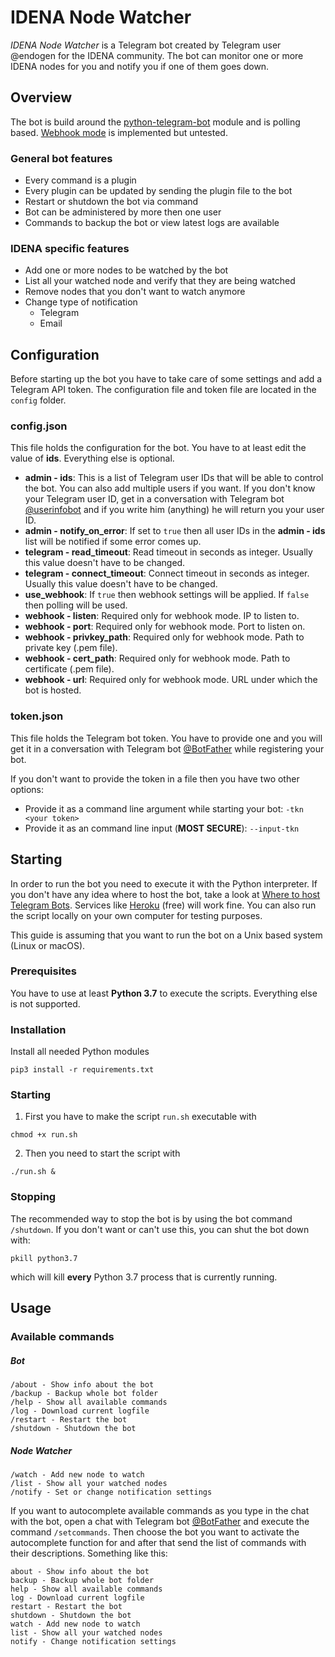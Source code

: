 # IDENA Node Watcher

*IDENA Node Watcher* is a Telegram bot created by Telegram user @endogen for the IDENA community. The bot can monitor one or more IDENA nodes for you and notify you if one of them goes down.

## Overview

The bot is build around the [python-telegram-bot](https://github.com/python-telegram-bot/python-telegram-bot) module and is polling based. [Webhook mode](https://github.com/python-telegram-bot/python-telegram-bot/wiki/Webhooks) is implemented but untested.

### General bot features

- Every command is a plugin
- Every plugin can be updated by sending the plugin file to the bot
- Restart or shutdown the bot via command
- Bot can be administered by more then one user
- Commands to backup the bot or view latest logs are available

### IDENA specific features

- Add one or more nodes to be watched by the bot
- List all your watched node and verify that they are being watched
- Remove nodes that you don&#39;t want to watch anymore
- Change type of notification
  - Telegram
  - Email

## Configuration

Before starting up the bot you have to take care of some settings and add a Telegram API token. The configuration file and token file are located in the `config` folder.

### config.json

This file holds the configuration for the bot. You have to at least edit the value of __ids__. Everything else is optional.

- __admin - ids__: This is a list of Telegram user IDs that will be able to control the bot. You can also add multiple users if you want. If you don&#39;t know your Telegram user ID, get in a conversation with Telegram bot [@userinfobot](https://t.me/userinfobot) and if you write him (anything) he will return you your user ID.
- __admin - notify_on_error__: If set to `true` then all user IDs in the __admin - ids__ list will be notified if some error comes up.
- __telegram - read_timeout__: Read timeout in seconds as integer. Usually this value doesn&#39;t have to be changed.
- __telegram - connect_timeout__: Connect timeout in seconds as integer. Usually this value doesn&#39;t have to be changed.
- __use_webhook__: If `true` then webhook settings will be applied. If `false` then polling will be used.
- __webhook - listen__: Required only for webhook mode. IP to listen to.
- __webhook - port__: Required only for webhook mode. Port to listen on.
- __webhook - privkey_path__: Required only for webhook mode. Path to private key (.pem file).
- __webhook - cert_path__: Required only for webhook mode. Path to certificate (.pem file).
- __webhook - url__: Required only for webhook mode. URL under which the bot is hosted.

### token.json

This file holds the Telegram bot token. You have to provide one and you will get it in a conversation with Telegram bot [@BotFather](https://t.me/BotFather) while registering your bot.

If you don&#39;t want to provide the token in a file then you have two other options:

- Provide it as a command line argument while starting your bot: `-tkn <your token>`
- Provide it as an command line input (**MOST SECURE**): `--input-tkn`

## Starting

In order to run the bot you need to execute it with the Python interpreter. If you don&#39;t have any idea where to host the bot, take a look at [Where to host Telegram Bots](https://github.com/python-telegram-bot/python-telegram-bot/wiki/Where-to-host-Telegram-Bots). Services like [Heroku](https://www.heroku.com) (free) will work fine. You can also run the script locally on your own computer for testing purposes.

This guide is assuming that you want to run the bot on a Unix based system (Linux or macOS).

### Prerequisites

You have to use at least __Python 3.7__ to execute the scripts. Everything else is not supported.

### Installation

Install all needed Python modules

```shell
pip3 install -r requirements.txt  
```

### Starting

1. First you have to make the script `run.sh` executable with
  

```shell
chmod +x run.sh  
```

2. Then you need to start the script with

```shell
./run.sh &  
```

### Stopping

The recommended way to stop the bot is by using the bot command `/shutdown`. If you don&#39;t want or can&#39;t use this, you can shut the bot down with:

```shell
pkill python3.7  
```

which will kill __every__ Python 3.7 process that is currently running.

## Usage

### Available commands

##### Bot

```
/about - Show info about the bot  
/backup - Backup whole bot folder  
/help - Show all available commands  
/log - Download current logfile  
/restart - Restart the bot  
/shutdown - Shutdown the bot  
```

##### Node Watcher

```
/watch - Add new node to watch  
/list - Show all your watched nodes  
/notify - Set or change notification settings  
```

If you want to autocomplete available commands as you type in the chat with the bot, open a chat with Telegram bot [@BotFather](https://t.me/BotFather) and execute the command `/setcommands`. Then choose the bot you want to activate the autocomplete function for and after that send the list of commands with their descriptions. Something like this:

```
about - Show info about the bot  
backup - Backup whole bot folder  
help - Show all available commands  
log - Download current logfile  
restart - Restart the bot  
shutdown - Shutdown the bot
watch - Add new node to watch  
list - Show all your watched nodes
notify - Change notification settings  
```